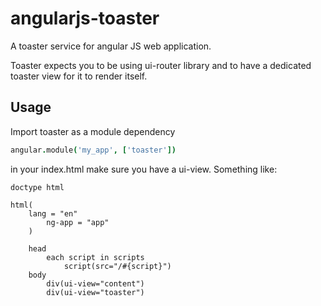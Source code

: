 # angularjs-toaster

A toaster service for angular JS web application.

Toaster expects you to be using ui-router library and to have a
dedicated toaster view for it to render itself.

## Usage

Import toaster as a module dependency

```coffee
angular.module('my_app', ['toaster'])
```

in your index.html make sure you have a ui-view. Something like:

```jade
doctype html

html(
    lang = "en"
        ng-app = "app"
    )

    head
        each script in scripts
            script(src="/#{script}")
    body
        div(ui-view="content")
        div(ui-view="toaster")
```
